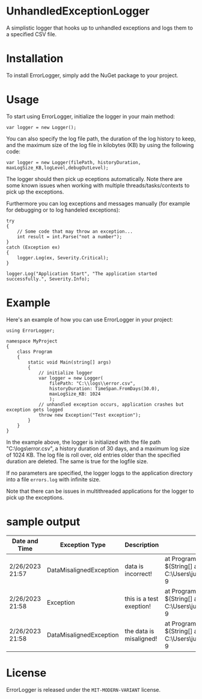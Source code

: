 # UnhandledExceptionLogger
A simplistic logger that hooks up to unhandled exceptions and logs them to a specified CSV file.

# Installation
To install ErrorLogger, simply add the NuGet package to your project.

# Usage
To start using ErrorLogger, initialize the logger in your main method:

```
var logger = new Logger();
```

You can also specify the log file path, the duration of the log history to keep, and the maximum size of the log file in kilobytes (KB) by using the following code:
```
var logger = new Logger(filePath, historyDuration, maxLogSize_KB,logLevel,debugOutLevel);
```

The logger should then pick up eceptions automatically. Note there are some known issues when working with multiple threads/tasks/contexts to pick up the exceptions.

Furthermore you can log exceptions and messages manually (for example for debugging or to log handeled exceptions):
```
try
{
    // Some code that may throw an exception...
    int result = int.Parse("not a number");
}
catch (Exception ex)
{
    logger.Log(ex, Severity.Critical);
}
```
```
logger.Log("Application Start", "The application started successfully.", Severity.Info);
```

# Example
Here's an example of how you can use ErrorLogger in your project:

```
using ErrorLogger;

namespace MyProject
{
    class Program
    {
        static void Main(string[] args)
        {
            // initialize logger
            var logger = new Logger(
                filePath: "C:\\logs\\error.csv", 
                historyDuration: TimeSpan.FromDays(30.0), 
                maxLogSize_KB: 1024
                );
            // unhandled exception occurs, application crashes but exception gets logged
            throw new Exception("Test exception");
        }
    }
}
```
In the example above, the logger is initialized with the file path "C:\logs\error.csv", a history duration of 30 days, and a maximum log size of 1024 KB.
The log file is roll over, old entries older than the specified duration are deleted. The same is true for the logfile size.

If no parameters are specified, the logger loggs to the application directory into a file `errors.log` with infinite size.

Note that there can be issues in multithreaded applications for the logger to pick up the exceptions.

# sample output
| Date and Time | Exception Type | Description | Location |
| --- | --- | --- | --- |
| 2/26/2023 21:57 | DataMisalignedException | data is incorrect! | at Program.<Main>$(String[] args) in C:\Users\julia\OneDrive\Projects\Libraries\ErrorLogger\TestingApplication\Program.cs:line 9 |
| 2/26/2023 21:58 | Exception | this is a test exeption! | at Program.<Main>$(String[] args) in C:\Users\julia\OneDrive\Projects\Libraries\ErrorLogger\TestingApplication\Program.cs:line 9 |
| 2/26/2023 21:58 | DataMisalignedException | the data is misaligned! | at Program.<Main>$(String[] args) in C:\Users\julia\OneDrive\Projects\Libraries\ErrorLogger\TestingApplication\Program.cs:line 9 |




# License
ErrorLogger is released under the `MIT-MODERN-VARIANT` license.


